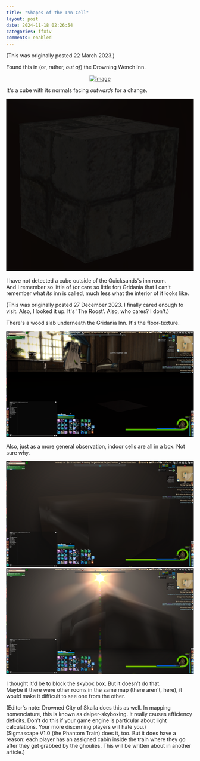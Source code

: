 ```yaml
---
title: "Shapes of the Inn Cell"
layout: post
date: 2024-11-18 02:26:54
categories: ffxiv
comments: enabled
---
```

(This was originally posted 22 March 2023.)  

Found this in (or, rather, *out of*) the Drowning Wench Inn.  
<center><a href="https://raw.githubusercontent.com/Nox13last/nox13last.github.io/refs/heads/main/_uploads/Wench_1.png"><img src="https://raw.githubusercontent.com/Nox13last/nox13last.github.io/refs/heads/main/_uploads/Wench_1.png" alt="Image" width="600"></a></center>

It's a cube with its normals facing *outwards* for a change.  
<center><a href="https://raw.githubusercontent.com/Nox13last/nox13last.github.io/refs/heads/main/_uploads/Wench_2.png"><img src="https://raw.githubusercontent.com/Nox13last/nox13last.github.io/refs/heads/main/_uploads/Wench_2.png" alt="Image" width="600"></a></center>

I have not detected a cube outside of the Quicksands's inn room.  
And I remember so little of (or care so little for) Gridania that I can't remember what *its* inn is called, much less what the interior of it looks like.

(This was originally posted 27 December 2023. I finally cared enough to visit. Also, I looked it up. It's 'The Roost'. Also, who cares? I don't.)

There's a wood slab underneath the Gridania Inn. It's the floor-texture.  
<center><a href="https://raw.githubusercontent.com/Nox13last/nox13last.github.io/refs/heads/main/_uploads/Roost_1.png"><img src="https://raw.githubusercontent.com/Nox13last/nox13last.github.io/refs/heads/main/_uploads/Roost_1.png" alt="Image" width="600"></a></center>  

Also, just as a more general observation, indoor cells are all in a box. Not sure why.  
<center><a href="https://raw.githubusercontent.com/Nox13last/nox13last.github.io/refs/heads/main/_uploads/Roost_2.png"><img src="https://raw.githubusercontent.com/Nox13last/nox13last.github.io/refs/heads/main/_uploads/Roost_2.png" alt="Image" width="600"></a></center>  
<center><a href="https://raw.githubusercontent.com/Nox13last/nox13last.github.io/refs/heads/main/_uploads/Roost_3.png"><img src="https://raw.githubusercontent.com/Nox13last/nox13last.github.io/refs/heads/main/_uploads/Roost_3.png" alt="Image" width="600"></a></center>  

I thought it'd be to block the skybox box. But it doesn't do that.  
Maybe if there were other rooms in the same map (there aren't, here), it would make it difficult to see one from the other.

(Editor's note: Drowned City of Skalla does this as well. In mapping nomenclature, this is known as daiper-skyboxing. It really causes efficiency deficits. Don't do this if your game engine is particular about light calculations. Your more discerning players will hate you.)  
(Sigmascape V1.0 (the Phantom Train) does it, too. But it does have a reason: each player has an assigned cabin inside the train where they go after they get grabbed by the ghoulies. This will be written about in another article.)